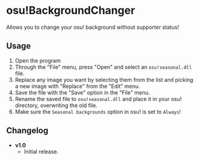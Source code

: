# osu!BackgroundChanger
Allows you to change your osu! background without supporter status!

## Usage
1. Open the program
2. Through the "File" menu, press "Open" and select an `osu!seasonal.dll` file.
3. Replace any image you want by selecting them from the list and picking a new image with "Replace" from the "Edit" menu.
4. Save the file with the "Save" option in the "File" menu.
5. Rename the saved file to `osu!seasonal.dll` and place it in your osu! directory, overwriting the old file.
6. Make sure the `Seasonal backgrounds` option in osu! is set to `Always`!

## Changelog
* **v1.0**
  * Initial release.
